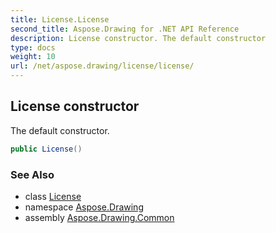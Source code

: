 ```yaml
---
title: License.License
second_title: Aspose.Drawing for .NET API Reference
description: License constructor. The default constructor
type: docs
weight: 10
url: /net/aspose.drawing/license/license/
---
```

## License constructor

The default constructor.

```csharp
public License()
```

### See Also

* class [License](../)
* namespace [Aspose.Drawing](../../license/)
* assembly [Aspose.Drawing.Common](../../../)


